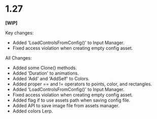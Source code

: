 # 1.27

**[WIP]**

Key changes:

- Added 'LoadControlsFromConfig()' to Input Manager.
- Fixed access violation when creating empty config asset.

All Changes:

- Added some Clone() methods.
- Added 'Duration' to animations.
- Added 'Add' and 'AddSelf' to Colors.
- Added proper == and != operators to points, color, and rectangles.
- Added 'LoadControlsFromConfig()' to Input Manager.
- Fixed access violation when creating empty config asset.
- Added flag if to use assets path when saving config file.
- Added API to save image file from assets manager.
- Added colors Lerp.